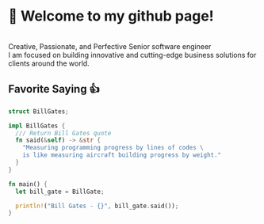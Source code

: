 # 👋 Welcome to my github page! <br />

<br />Creative, Passionate, and Perfective Senior software engineer <br /> I am focused on building innovative and cutting-edge business solutions for clients around the world.<br /> 

## Favorite Saying 👍

```rust
struct BillGates;

impl BillGates {
  /// Return Bill Gates quote
  fn said(&self) -> &str {
    "Measuring programming progress by lines of codes \
    is like measuring aircraft building progress by weight."
  }
}

fn main() {
  let bill_gate = BillGate;

  println!("Bill Gates - {}", bill_gate.said());
}
```
